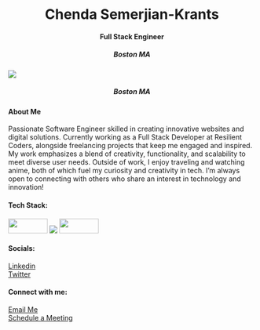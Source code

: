 
<h1 align="center">Chenda Semerjian-Krants</h1>
    <h4 align="center">Full Stack Engineer</h4>
    <h5 align="center">Boston MA</h5>
     <img src="https://img.shields.io/badge/Profile_views-1500-blue" align="center"> 
    <h5 align="center">Boston MA</h5>
    <h4>About Me</h4>
    <p>Passionate Software Engineer skilled in creating innovative websites and digital solutions. Currently working as a Full Stack Developer at Resilient Coders, alongside freelancing projects that keep me engaged and inspired. My work emphasizes a blend of creativity, functionality, and scalability to meet diverse user needs. Outside of work, I enjoy traveling and watching anime, both of which fuel my curiosity and creativity in tech. I’m always open to connecting with others who share an interest in technology and innovation!</p>
    <h4>Tech Stack:</h4>
    <img src="https://img.shields.io/badge/react-%2320232a.svg?style=for-the-badge&logo=react&logoColor=%2361DAFB" height="30px" width="80px">
    <img src="https://img.shields.io/badge/node.js-6DA55F?style=for-the-badge&logo=node.js&logoColor=white">
    <img src="https://img.shields.io/badge/html5-%23E34F26.svg?style=for-the-badge&logo=html5&logoColor=white" height="30px" width="80px">
    

   <h4>Socials:</h4>
   <span><a href="https://www.linkedin.com/in/chendasemerjiankrants/">Linkedin</a></span><br>
   <span><a href="https://x.com/Semerjian_Codes">Twitter</a></span>

   <h4>Connect with me:</h4>
    <span><a href="mailto:semerjiankrantschenda@gmail.com">Email Me</a></span><br>
    <span><a href="https://calendly.com/semerjiankrantschenda/coffee-chat">Schedule a Meeting</a></span>
   
    
  
   
